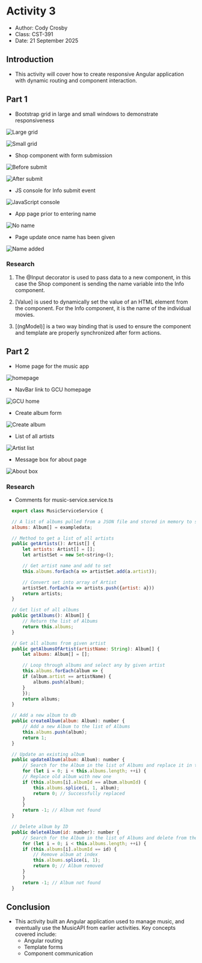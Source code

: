 # Activity 3

 - Author:  Cody Crosby
 - Class: CST-391
 - Date:  21 September 2025

## Introduction

 - This activity will cover how to create responsive Angular application with dynamic routing and component interaction. 

## Part 1 

 - Bootstrap grid in large and small windows to demonstrate responsiveness

 ![Large grid](images/large.png)

 ![Small grid](images/small.png)

 - Shop component with form submission

 ![Before submit](images/unknown-name.png)

 ![After submit](images/updated-name.png)

 - JS console for Info submit event

 ![JavaScript console](images/onSubmit-Console.png)

 - App page prior to entering name
 
 ![No name](images/no-name.png)

 - Page update once name has been given

 ![Name added](images/name-added.png)

### Research 

 1. The @Input decorator is used to pass data to a new component, in this case the Shop component is sending the name variable into the Info component.

 2. [Value] is used to dynamically set the value of an HTML element from the component. For the Info component, it is the name of the individual movies.

 3. [(ngModel)] is a two way binding that is used to ensure the component and template are properly synchronized after form actions.

## Part 2

 - Home page for the music app

 ![homepage](images/homepage.png)

 - NavBar link to GCU homepage

 ![GCU home](images/gcu.png)

 - Create album form 

 ![Create album](images/create.png)

 - List of all artists

 ![Artist list](images/artist.png)

 - Message box for about page
 
 ![About box](images/about.png)

 ### Research

  - Comments for music-service.service.ts

  ```JavaScript
    export class MusicServiceService {

    // A list of albums pulled from a JSON file and stored in memory to serve as the database
    albums: Album[] = exampledata;

    // Method to get a list of all artists
    public getArtists(): Artist[] {
        let artists: Artist[] = [];
        let artistSet = new Set<string>();

        // Get artist name and add to set
        this.albums.forEach(a => artistSet.add(a.artist));

        // Convert set into array of Artist
        artistSet.forEach(a => artists.push({artist: a}))
        return artists;
    }

    // Get list of all albums
    public getAlbums(): Album[] {
        // Return the list of Albums
        return this.albums;
    }

    // Get all albums from given artist
    public getAlbumsOfArtist(artistName: String): Album[] {
        let albums: Album[] = [];

        // Loop through albums and select any by given artist
        this.albums.forEach(album => {
        if (album.artist == artistName) {
            albums.push(album);
        }
        });
        return albums;
    }

    // Add a new album to db
    public createAlbum(album: Album): number {
        // Add a new Album to the list of Albums
        this.albums.push(album);
        return 1;
    }

    // Update an existing album
    public updateAlbum(album: Album): number {
        // Search for the Album in the list of Albums and replace it in the list
        for (let i = 0; i < this.albums.length; ++i) {
        // Replace old album with new one
        if (this.albums[i].albumId == album.albumId) {
            this.albums.splice(i, 1, album);
            return 0; // Successfully replaced
        }
        }
        return -1; // Album not found
    }

    // Delete album by ID
    public deleteAlbum(id: number): number {
        // Search for the Album in the list of Albums and delete from the list
        for (let i = 0; i < this.albums.length; ++i) {
        if (this.albums[i].albumId == id) {
            // Remove album at index
            this.albums.splice(i, 1);
            return 0; // Album removed
        }
        }
        return -1; // Album not found
    } 
  ```

## Conclusion

 - This activity built an Angular application used to manage music, and eventually use the MusicAPI from earlier activities. Key concepts covered include: 
    - Angular routing
    - Template forms
    - Component communication

